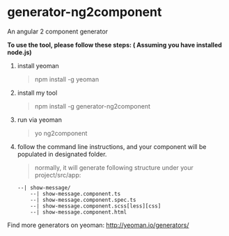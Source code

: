# generator-ng2component
An angular 2 component generator

**To use the tool, please follow these steps: ( Assuming you have installed node.js)**

1. install yeoman
    > npm install -g yeoman
    
2. install my tool
    > npm install -g generator-ng2component
    
3. run via yeoman
    > yo ng2component
    
4. follow the command line instructions, and your component will be populated in designated folder.
    > normally, it will generate following structure under your project/src/app:

    ```
    --| show-message/
        --| show-message.component.ts
        --| show-message.component.spec.ts
        --| show-message.component.scss[less][css]
        --| show-message.component.html
    ```

Find more generators on yeoman: http://yeoman.io/generators/
